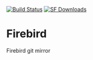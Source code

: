 [![Build Status](https://travis-ci.org/asfernandes/firebird.svg?branch=master)](https://travis-ci.org/asfernandes/firebird)
[![SF Downloads](https://img.shields.io/sourceforge/dt/firebird.png)](https://sourceforge.net/projects/firebird/files/stats/timeline?dates=2001-07-01+to+2020-08-19)

# Firebird
Firebird git mirror
